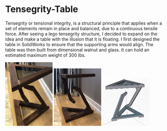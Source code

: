 # Tensegrity-Table
Tensegrity or tensional integrity, is a structural principle that applies when a set of elements remain in place and balanced, due to a continuous tensile force. After seeing a lego tensegrity structure, I decided to expand on the idea and make a table with the illusion that it is floating. I first designed the table in SolidWorks to ensure that the supporting arms would align. The table was then built from dimensional walnut and glass. It can hold an estimated maximum weight of 300 lbs.

<img src="https://github.com/Eohayon/Tensegrity-Table/blob/main/Pictures/TOP.png" width="30%" height="30%"> <img src="https://github.com/Eohayon/Tensegrity-Table/blob/main/Pictures/SIDE.png" width="30%" height="30%"> <img src="https://github.com/Eohayon/Tensegrity-Table/blob/main/Pictures/CAD.png" width="30%" height="30%">
